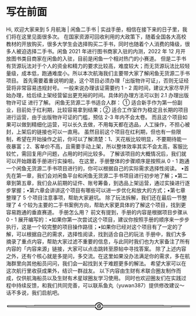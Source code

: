 # 写在前面

Hi,
欢迎大家来到 5 月航海 | 闲鱼二手书 | 实战手册，相信在接下来的日子里，我们将在这里见面很多次。
在国家资源可回收利用的大政策下，随着全国各大高校教材的开放购买，很多大学生会选择购买二手书，同时也随着个人消费的降级，很多人被迫选择二手书。闲鱼 2021 年进行图书商家入驻的内测，2022 年 12 月开放图书类目商家在闲鱼的入驻，目前是闲鱼一个相对热门的小赛道。
但是二手书有货源玩法对于个人的资金和精力的要求比较高，难度较大；而无货源玩法比较轻量级，成本低，跑通难度小。所以本次航海我们主要带大家了解闲鱼无货源二手书项目。
首先需要着重说明的是，这个项目必须办理「出版物许可证」，否则无证经营将非常容易违规封号。
一般来说办理该证需要约 1 - 2 周时间，建议大家尽早开始办理，给后续上架经营留出更充裕的时间。具体的办理方法可以到 2.1 办理出版物许可证 进行了解。
闲鱼无货源二手书适合人群：
① 适合新手作为第一份副业，目前处于红利期，比较容易拿到结果；② 适合工作室作为稳定且长期的项目进行运营，由于出版物许可证的门槛，预估 2-3 年内不会太卷。
而且这个项目如果可以做到精细化运营，可以长久去做，不用每天都在选品，人工操作，不担心被封，上架后的链接也可以一直用。
虽然目前这个项目在红利期，但也有一些限制，希望在开始操作之前，你可以了解清楚：1、天花板比较明显，不要期待能一夜暴富；2、客单价不高，且需要手动上架，所以整体效率其实不会太高，客服比较忙，需回复用户问题，占用的时间比较多。
了解该项目的大概情况后，我们就可以开始跟着手册进行实操啦。
在这里，手册整体的步骤顺序是按照从 0 - 1 跑通一个闲鱼无货源二手书项目进行的，你可以根据自己的实际需求选择性阅读。
•首先在第一章，我们会对闲鱼平台和闲鱼无货源二手书项目进行初步地了解；•第二章到第五章，我们会从前期的证件、账号筹备，到选品上架运营，通过实操进行逐步掌握；•第六章会讲讲这个项目有哪些可以进一步优化和放大的方式；•第七章整理了 5 个项目注意事项，帮助大家避坑。
除了玩法拆解，我们还在最后一节整理了 4 个较为主要的二手书案例方向，帮助大家更具体的了解这个项目，找到更容易跑通的垂直赛道。
手册怎么用？
前文有提到，手册的内容是根据项目步骤从 0 - 1 展开编写的：•如果你第一次尝试这个项目，建议你按照手册的顺序来一步步执行，这是一个较完整的项目操作路径；•如果你已经对这个项目有了一定的了解，可以根据自己的需求，选择性阅读，找到适合自己的玩法
手册中，我们大多摘录了重点内容，帮助大家过滤不重要的信息，与此同时我们也为大家备注了所有内容的「内容来源」链接，大家可以点击跳转至原帖中寻找答案。
除了上述内容之外，还有个核心就是多提问，多交流。在这里如果没办法满足你的需求，多在航海群里向其他船员问问，我们会一起找到关于难题更多的解法。
希望大家可以在这次航行里收获成果外，结识一群战友。
以下内容由生财有术联合圈友制作而成，仅供航海船员以及生财有术星球圈友学习使用。 同时也欢迎圈友们在实践过程中持续反馈，和我们共同完善，可以联系鱼丸（yuwan387）提供修改建议～
话不多说，我们启航吧。

![](img/ab7dc6b1e88a35f9e4a63d42b13ad5e2.png)